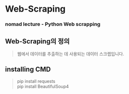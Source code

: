# Web-Scraping
### nomad lecture - Python Web scrapping

## Web-Scraping의 정의
> 웹에서 데이터를 추출하는 데 사용되는 데이터 스크랩입니다.

## installing CMD
> pip install requests    
> pip install BeautifulSoup4 
